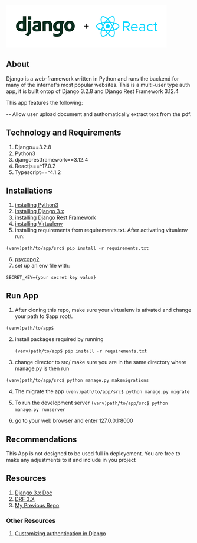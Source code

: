 ![Django Logo](dj_react.png)

## About

Django is a web-framework written in Python and runs the backend for many of the internet's most popular websites. This is a multi-user type auth app, it is built ontop of Django 3.2.8 and Django Rest Framework 3.12.4

This app features the following:

-- Allow user upload document and authomatically extract text from the pdf.

## Technology and Requirements

1. Django==3.2.8
2. Python3
3. djangorestframework==3.12.4
4. Reactjs==^17.0.2
5. Typescript==^4.1.2

## Installations

1. [installing Python3](https://www.python.org/downloads/)
2. [installing Django 3.x](https://docs.djangoproject.com/en/3.2/topics/install/)
3. [installing Django Rest Framework](https://www.django-rest-framework.org/#installation)
4. [installing Virtualenv](https://www.geeksforgeeks.org/creating-python-virtual-environment-windows-linux/)
5. installing requirements from requirements.txt. After activating vitualenv run:

`(venv)path/to/app/src$ pip install -r requirements.txt `

6. [psycopg2](http://initd.org/psycopg/docs/install.html)
7. set up an env file with:

`SECRET_KEY={your secret key value} `

## Run App

1. After cloning this repo, make sure your virtualenv is ativated and change your path to $app root/.

`(venv)path/to/app$ `

2. install packages required by running

   `(venv)path/to/app$ pip install -r requirements.txt `

3. change director to src/ make sure you are in the same directory where manage.py is then run

`(venv)path/to/app/src$ python manage.py makemigrations `

4. The migrate the app
   `(venv)path/to/app/src$ python manage.py migrate `

5. To run the development server
   `(venv)path/to/app/src$ python manage.py runserver `

6. go to your web browser and enter 127.0.0.1:8000

## Recommendations

This App is not designed to be used full in deployement. You are free to make any adjustments to it and include in you project

## Resources

1. [Django 3.x Doc](https://docs.djangoproject.com/en/3.2/)
2. [DRF 3.X](https://www.django-rest-framework.org/)
3. [My Previous Repo](https://github.com/codeOlam/dj-multi-user-auth)

### Other Resources

1. [Customizing authentication in Django](https://docs.djangoproject.com/en/3.2/topics/auth/customizing/)
